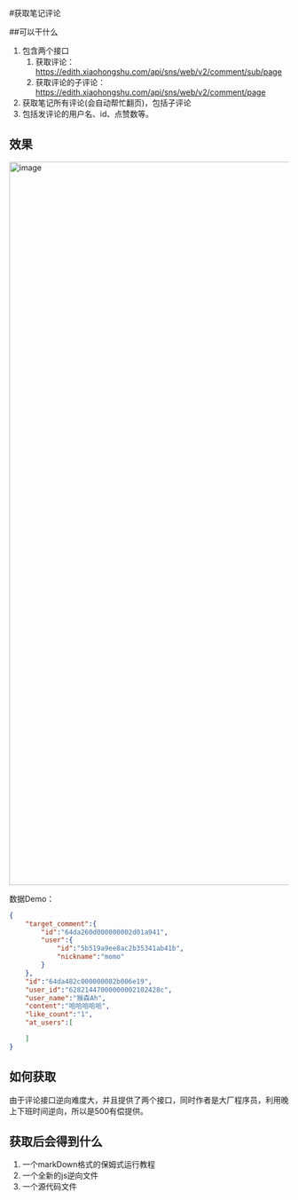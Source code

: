 #获取笔记评论

##可以干什么
1. 包含两个接口
   1. 获取评论：https://edith.xiaohongshu.com/api/sns/web/v2/comment/sub/page
   2. 获取评论的子评论：https://edith.xiaohongshu.com/api/sns/web/v2/comment/page
2. 获取笔记所有评论(会自动帮忙翻页)，包括子评论
3. 包括发评论的用户名、id、点赞数等。

## 效果
<img width="1305" alt="image" src="https://github.com/submato/xhscrawl/assets/55040284/a8ff72d9-1b5f-4fff-a3e2-786748472561">

数据Demo：
```json
{
    "target_comment":{
        "id":"64da260d000000002d01a941",
        "user":{
            "id":"5b519a9ee8ac2b35341ab41b",
            "nickname":"momo"
        }
    },
    "id":"64da482c000000002b006e19",
    "user_id":"62821447000000002102428c",
    "user_name":"猴森Ah",
    "content":"哈哈哈哈哈",
    "like_count":"1",
    "at_users":[

    ]
}
```


## 如何获取
由于评论接口逆向难度大，并且提供了两个接口，同时作者是大厂程序员，利用晚上下班时间逆向，所以是500有偿提供。

## 获取后会得到什么
1. 一个markDown格式的保姆式运行教程
2. 一个全新的js逆向文件
3. 一个源代码文件
